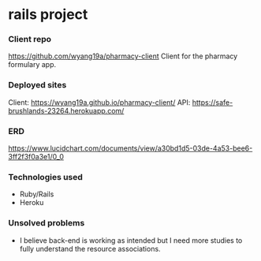 # rails project

### Client repo
https://github.com/wyang19a/pharmacy-client
Client for the pharmacy formulary app.

### Deployed sites
Client: https://wyang19a.github.io/pharmacy-client/
API: https://safe-brushlands-23264.herokuapp.com/

### ERD
https://www.lucidchart.com/documents/view/a30bd1d5-03de-4a53-bee6-3ff2f3f0a3e1/0_0

### Technologies used
- Ruby/Rails
- Heroku

### Unsolved problems
- I believe back-end is working as intended but I need more studies to fully understand the resource associations.
